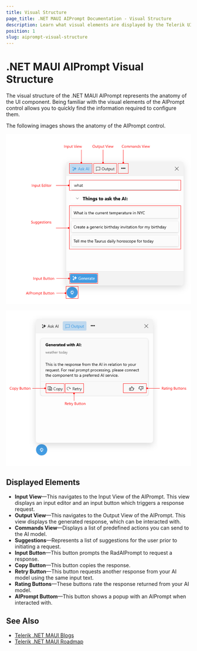 ```yaml
---
title: Visual Structure
page_title: .NET MAUI AIPrompt Documentation - Visual Structure
description: Learn what visual elements are displayed by the Telerik UI for .NET MAUI AIPrompt, and see how these elements build the visual structure of the control.
position: 1
slug: aiprompt-visual-structure
---
```


# .NET MAUI AIPrompt Visual Structure

The visual structure of the .NET MAUI AIPrompt represents the anatomy of the UI component. Being familiar with the visual elements of the AIPrompt control allows you to quickly find the information required to configure them.

The following images shows the anatomy of the AIPrompt control.

![Telerik UI for .NET MAUI AIPrompt Visual Structure](images/aiprompt-visual-structure.png)

![Telerik UI for .NET MAUI AIPrompt Output Visual Structure](images/aiprompt-output-visual-structure.png)

## Displayed Elements

* **Input View**&mdash;This navigates to the Input View of the AIPrompt. This view displays an input editor and an input button which triggers a response request.
* **Output View**&mdash;This navigates to the Output View of the AIPrompt. This view displays the generated response, which can be interacted with.
* **Commands View**&mdash;Displays a list of predefined actions you can send to the AI model.
* **Suggestions**&mdash;Represents a list of suggestions for the user prior to initiating a request.
* **Input Button**&mdash;This button prompts the RadAIPrompt to request a response.
* **Copy Button**&mdash;This button copies the response.
* **Retry Button**&mdash;This button requests another response from your AI model using the same input text.
* **Rating Buttons**&mdash;These buttons rate the response returned from your AI model.
* **AIPrompt Buttom**&mdash;This button shows a popup with an AIPrompt when interacted with.

## See Also

- [Telerik .NET MAUI Blogs](https://www.telerik.com/blogs/mobile-net-maui)
- [Telerik .NET MAUI Roadmap](https://www.telerik.com/support/whats-new/maui-ui/roadmap)
